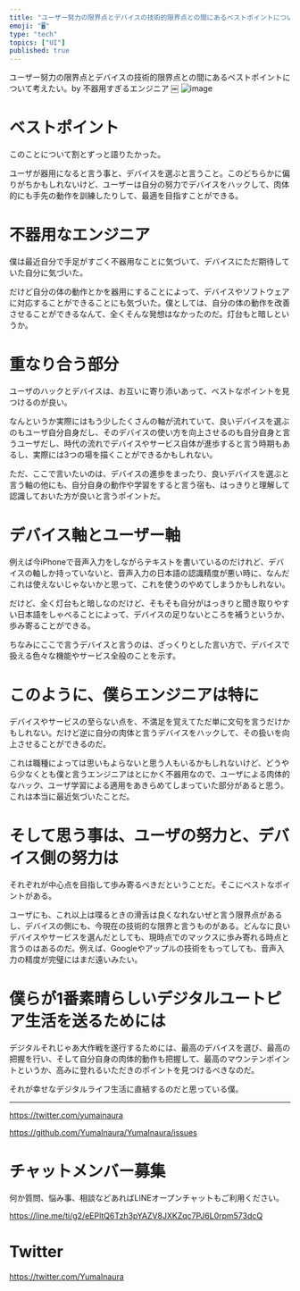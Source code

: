 ```yaml
---
title: "ユーザー努力の限界点とデバイスの技術的限界点との間にあるベストポイントについて考えたい。by 不器用すぎるエンジニア"
emoji: "🖥"
type: "tech"
topics: ["UI"]
published: true
---
```


ユーザー努力の限界点とデバイスの技術的限界点との間にあるベストポイントについて考えたい。by 不器用すぎるエンジニア
￼
![image](https://user-images.githubusercontent.com/13635059/51093241-dc72bc80-17e4-11e9-9256-e1fccccff2ac.png)

# ベストポイント

このことについて割とずっと語りたかった。

ユーザが器用になると言う事と、デバイスを選ぶと言うこと。このどちらかに偏りがちかもしれないけど、ユーザーは自分の努力でデバイスをハックして、肉体的にも手先の動作を訓練したりして、最適を目指すことができる。

# 不器用なエンジニア

僕は最近自分で手足がすごく不器用なことに気づいて、デバイスにただ期待していた自分に気づいた。

だけど自分の体の動作とかを器用にすることによって、デバイスやソフトウェアに対応することができることにも気づいた。僕としては、自分の体の動作を改善させることができるなんて、全くそんな発想はなかったのだ。灯台もと暗しというか。

#	重なり合う部分

ユーザのハックとデバイスは、お互いに寄り添いあって、ベストなポイントを見つけるのが良い。

なんというか実際にはもう少したくさんの軸が流れていて、良いデバイスを選ぶのもユーザ自分自身だし、そのデバイスの使い方を向上させるのも自分自身と言うユーザだし、時代の流れでデバイスやサービス自体が進歩すると言う時期もあるし、実際には3つの場を描くことができるかもしれない。

ただ、ここで言いたいのは、デバイスの進歩をまったり、良いデバイスを選ぶと言う軸の他にも、自分自身の動作や学習をすると言う宿も、はっきりと理解して認識しておいた方が良いと言うポイントだ。

#	デバイス軸とユーザー軸

例えば今iPhoneで音声入力をしながらテキストを書いているのだけれど、デバイスの軸しか持っていないと、音声入力の日本語の認識精度が悪い時に、なんだこれは使えないじゃないかと思って、これを使うのやめてしまうかもしれない。

だけど、全く灯台もと暗しなのだけど、そもそも自分がはっきりと聞き取りやすい日本語をしゃべることによって、デバイスの足りないところを補うというか、歩み寄ることができる。

ちなみにここで言うデバイスと言うのは、ざっくりとした言い方で、デバイスで扱える色々な機能やサービス全般のことを示す。

# このように、僕らエンジニアは特に

デバイスやサービスの至らない点を、不満足を覚えてただ単に文句を言うだけかもしれない。だけど逆に自分の肉体と言うデバイスをハックして、その扱いを向上させることができるのだ。

これは職種によっては思いもよらないと思う人もいるかもしれないけど、どうやら少なくとも僕と言うエンジニアはとにかく不器用なので、ユーザによる肉体的なハック、ユーザ学習による適用をあきらめてしまっていた部分があると思う。これは本当に最近気づいたことだ。

#	 そして思う事は、ユーザの努力と、デバイス側の努力は

それぞれが中心点を目指して歩み寄るべきだということだ。そこにベストなポイントがある。

ユーザにも、これ以上は喋るときの滑舌は良くなれないぜと言う限界点があるし、デバイスの側にも、今現在の技術的な限界と言うものがある。どんなに良いデバイスやサービスを選んだとしても、現時点でのマックスに歩み寄れる時点と言うのはあるのだ。例えば、Googleやアップルの技術をもってしても、音声入力の精度が完璧にはまだ遠いみたい。

#	僕らが1番素晴らしいデジタルユートピア生活を送るためには

デジタルそれじゃあ大作戦を遂行するためには、最高のデバイスを選び、最高の把握を行い、そして自分自身の肉体的動作も把握して、最高のマウンテンポイントというか、高みに登れるいただきのポイントを見つけるべきなのだ。


それが幸せなデジタルライフ生活に直結するのだと思っている僕。


---

https://twitter.com/yumainaura

https://github.com/YumaInaura/YumaInaura/issues









<!-- Update From Qiita API -->

# チャットメンバー募集


何か質問、悩み事、相談などあればLINEオープンチャットもご利用ください。

https://line.me/ti/g2/eEPltQ6Tzh3pYAZV8JXKZqc7PJ6L0rpm573dcQ





# Twitter


https://twitter.com/YumaInaura


<!-- Update From Qiita API -->


